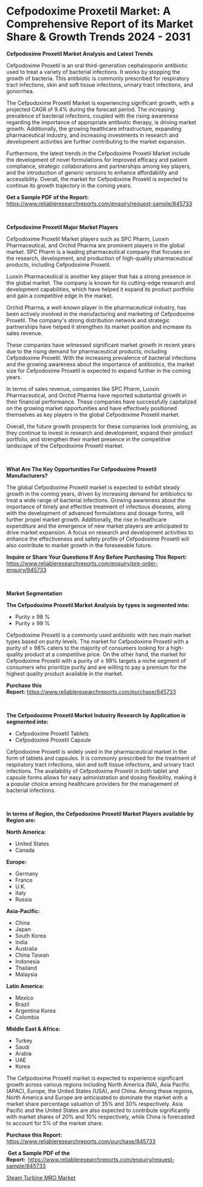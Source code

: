 <p><h1>Cefpodoxime Proxetil Market: A Comprehensive Report of its Market Share & Growth Trends 2024 - 2031</h1></p><p><strong>Cefpodoxime Proxetil Market Analysis and Latest Trends</strong></p>
<p><p>Cefpodoxime Proxetil is an oral third-generation cephalosporin antibiotic used to treat a variety of bacterial infections. It works by stopping the growth of bacteria. This antibiotic is commonly prescribed for respiratory tract infections, skin and soft tissue infections, urinary tract infections, and gonorrhea.</p><p>The Cefpodoxime Proxetil Market is experiencing significant growth, with a projected CAGR of 9.4% during the forecast period. The increasing prevalence of bacterial infections, coupled with the rising awareness regarding the importance of appropriate antibiotic therapy, is driving market growth. Additionally, the growing healthcare infrastructure, expanding pharmaceutical industry, and increasing investments in research and development activities are further contributing to the market expansion.</p><p>Furthermore, the latest trends in the Cefpodoxime Proxetil Market include the development of novel formulations for improved efficacy and patient compliance, strategic collaborations and partnerships among key players, and the introduction of generic versions to enhance affordability and accessibility. Overall, the market for Cefpodoxime Proxetil is expected to continue its growth trajectory in the coming years.</p></p>
<p><strong>Get a Sample PDF of the Report:&nbsp;</strong> <a href="https://www.reliableresearchreports.com/enquiry/request-sample/845733">https://www.reliableresearchreports.com/enquiry/request-sample/845733</a></p>
<p>&nbsp;</p>
<p><strong>Cefpodoxime Proxetil Major Market Players</strong></p>
<p><p>Cefpodoxime Proxetil Market players such as SPC Pharm, Luoxin Pharmaceutical, and Orchid Pharma are prominent players in the global market. SPC Pharm is a leading pharmaceutical company that focuses on the research, development, and production of high-quality pharmaceutical products, including Cefpodoxime Proxetil.</p><p>Luoxin Pharmaceutical is another key player that has a strong presence in the global market. The company is known for its cutting-edge research and development capabilities, which have helped it expand its product portfolio and gain a competitive edge in the market.</p><p>Orchid Pharma, a well-known player in the pharmaceutical industry, has been actively involved in the manufacturing and marketing of Cefpodoxime Proxetil. The company's strong distribution network and strategic partnerships have helped it strengthen its market position and increase its sales revenue.</p><p>These companies have witnessed significant market growth in recent years due to the rising demand for pharmaceutical products, including Cefpodoxime Proxetil. With the increasing prevalence of bacterial infections and the growing awareness about the importance of antibiotics, the market size for Cefpodoxime Proxetil is expected to expand further in the coming years.</p><p>In terms of sales revenue, companies like SPC Pharm, Luoxin Pharmaceutical, and Orchid Pharma have reported substantial growth in their financial performance. These companies have successfully capitalized on the growing market opportunities and have effectively positioned themselves as key players in the global Cefpodoxime Proxetil market.</p><p>Overall, the future growth prospects for these companies look promising, as they continue to invest in research and development, expand their product portfolio, and strengthen their market presence in the competitive landscape of the Cefpodoxime Proxetil market.</p></p>
<p>&nbsp;</p>
<p><strong>What Are The Key Opportunities For Cefpodoxime Proxetil Manufacturers?</strong></p>
<p><p>The global Cefpodoxime Proxetil market is expected to exhibit steady growth in the coming years, driven by increasing demand for antibiotics to treat a wide range of bacterial infections. Growing awareness about the importance of timely and effective treatment of infectious diseases, along with the development of advanced formulations and dosage forms, will further propel market growth. Additionally, the rise in healthcare expenditure and the emergence of new market players are anticipated to drive market expansion. A focus on research and development activities to enhance the effectiveness and safety profile of Cefpodoxime Proxetil will also contribute to market growth in the foreseeable future.</p></p>
<p><strong>Inquire or Share Your Questions If Any Before Purchasing This Report:</strong> <a href="https://www.reliableresearchreports.com/enquiry/pre-order-enquiry/845733">https://www.reliableresearchreports.com/enquiry/pre-order-enquiry/845733</a></p>
<p>&nbsp;</p>
<p><strong>Market Segmentation</strong></p>
<p><strong>The Cefpodoxime Proxetil Market Analysis by types is segmented into:</strong></p>
<p><ul><li>Purity ≥ 98 %</li><li>Purity ≥ 99 %</li></ul></p>
<p><p>Cefpodoxime Proxetil is a commonly used antibiotic with two main market types based on purity levels. The market for Cefpodoxime Proxetil with a purity of ≥ 98% caters to the majority of consumers looking for a high-quality product at a competitive price. On the other hand, the market for Cefpodoxime Proxetil with a purity of ≥ 99% targets a niche segment of consumers who prioritize purity and are willing to pay a premium for the highest quality product available in the market.</p></p>
<p><strong>Purchase this Report:&nbsp;</strong><a href="https://www.reliableresearchreports.com/purchase/845733">https://www.reliableresearchreports.com/purchase/845733</a></p>
<p>&nbsp;</p>
<p><strong>The Cefpodoxime Proxetil Market Industry Research by Application is segmented into:</strong></p>
<p><ul><li>Cefpodoxime Proxetil Tablets</li><li>Cefpodoxime Proxetil Capsule</li></ul></p>
<p><p>Cefpodoxime Proxetil is widely used in the pharmaceutical market in the form of tablets and capsules. It is commonly prescribed for the treatment of respiratory tract infections, skin and soft tissue infections, and urinary tract infections. The availability of Cefpodoxime Proxetil in both tablet and capsule forms allows for easy administration and dosing flexibility, making it a popular choice among healthcare providers for the management of bacterial infections.</p></p>
<p>&nbsp;</p>
<p><strong>In terms of Region, the Cefpodoxime Proxetil Market Players available by Region are:</strong></p>
<p>
    <p> <strong> North America: </strong>
        <ul>
            <li>United States</li>
            <li>Canada</li>
        </ul>
        </p> 
    <p> <strong> Europe: </strong>
        <ul>
            <li>Germany</li>
            <li>France</li>
            <li>U.K.</li>
            <li>Italy</li>
            <li>Russia</li>
        </ul>
        </p> 
    <p> <strong> Asia-Pacific: </strong>
        <ul>
            <li>China</li>
            <li>Japan</li>
            <li>South Korea</li>
            <li>India</li>
            <li>Australia</li>
            <li>China Taiwan</li>
            <li>Indonesia</li>
            <li>Thailand</li>
            <li>Malaysia</li>
        </ul>
        </p> 
    <p> <strong> Latin America: </strong>
        <ul>
            <li>Mexico</li>
            <li>Brazil</li>
            <li>Argentina Korea</li>
            <li>Colombia</li>
        </ul>
        </p> 
    <p> <strong> Middle East & Africa: </strong>
        <ul>
            <li>Turkey</li>
            <li>Saudi</li>
            <li>Arabia</li>
            <li>UAE</li>
            <li>Korea</li>
        </ul>
    </p>
    </p>
<p><p>The Cefpodoxime Proxetil market is expected to experience significant growth across various regions including North America (NA), Asia Pacific (APAC), Europe, the United States (USA), and China. Among these regions, North America and Europe are anticipated to dominate the market with a market share percentage valuation of 35% and 30% respectively. Asia Pacific and the United States are also expected to contribute significantly with market shares of 20% and 10% respectively, while China is forecasted to account for 5% of the market share.</p></p>
<p><strong>Purchase this Report: </strong><a href="https://www.reliableresearchreports.com/purchase/845733">https://www.reliableresearchreports.com/purchase/845733</a></p>
<p>&nbsp;<strong>Get a Sample PDF of the Report:&nbsp;&nbsp;</strong><a href="https://www.reliableresearchreports.com/enquiry/request-sample/845733">https://www.reliableresearchreports.com/enquiry/request-sample/845733</a></p>
<p><strong></strong></p>
<p><p><a href="https://angry-finch-aaf.notion.site/Steam-Turbine-MRO-Market-Challenges-Opportunities-and-Growth-Drivers-and-Major-Market-Players-for-edaccfb1f29246f69987b5a9525eb8c0">Steam Turbine MRO Market</a></p></p>